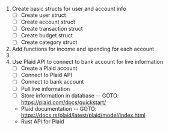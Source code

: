 1. Create basic structs for user and account info
   - [ ] Create user struct
   - [ ] Create account struct
   - [ ] Create transaction struct
   - [ ] Create budget struct
   - [ ] Create category struct
2. Add functions for income and spending for each account
3. 
4. Use Plaid API to connect to bank account for live information
   - [ ] Create a Plaid account
   - [ ] Connect to Plaid API
   - [ ] Connect to bank account
   - [ ] Pull live information
   - [ ] Store information in database
   -- GOTO: https://plaid.com/docs/quickstart/
    + Plaid documentation
   -- GOTO: https://docs.rs/plaid/latest/plaid/model/index.html
    + Rust API for Plaid

